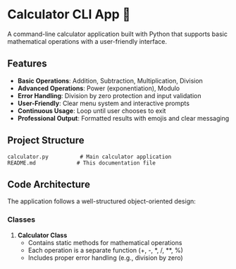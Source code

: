 # Calculator CLI App 🔢

A command-line calculator application built with Python that supports basic mathematical operations with a user-friendly interface.

## Features
- **Basic Operations**: Addition, Subtraction, Multiplication, Division
- **Advanced Operations**: Power (exponentiation), Modulo
- **Error Handling**: Division by zero protection and input validation
- **User-Friendly**: Clear menu system and interactive prompts
- **Continuous Usage**: Loop until user chooses to exit
- **Professional Output**: Formatted results with emojis and clear messaging

## Project Structure
```
calculator.py          # Main calculator application
README.md             # This documentation file
```

## Code Architecture

The application follows a well-structured object-oriented design:

### Classes

1. **Calculator Class**
   - Contains static methods for mathematical operations
   - Each operation is a separate function (+, -, *, /, **, %)
   - Includes proper error handling (e.g., division by zero)